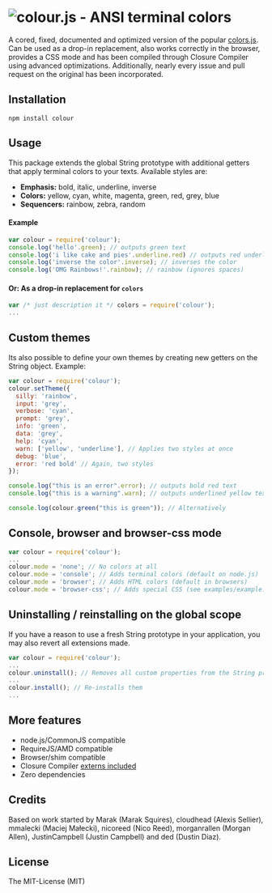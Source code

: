 ![colour.js - ANSI terminal colors](https://raw.github.com/dcodeIO/colour.js/master/colour.png)
===========
A cored, fixed, documented and optimized version of the popular [colors.js](https://github.com/Marak/colors.js). Can be
used as a drop-in replacement, also works correctly in the browser, provides a CSS mode and has been compiled through
Closure Compiler using advanced optimizations. Additionally, nearly every issue and pull request on the original has
been incorporated.

Installation
------------
`npm install colour`

Usage
-----
This package extends the global String prototype with additional getters that apply terminal colors to your texts.
Available styles are:

* **Emphasis:** bold, italic, underline, inverse
* **Colors:** yellow, cyan, white, magenta, green, red, grey, blue
* **Sequencers:** rainbow, zebra, random

#### Example

```js
var colour = require('colour');
console.log('hello'.green); // outputs green text
console.log('i like cake and pies'.underline.red) // outputs red underlined text
console.log('inverse the color'.inverse); // inverses the color
console.log('OMG Rainbows!'.rainbow); // rainbow (ignores spaces)
```

#### Or: As a drop-in replacement for `colors`
```js
var /* just description it */ colors = require('colour');
...
```

Custom themes
-------------
Its also possible to define your own themes by creating new getters on the String object. Example:

```js
var colour = require('colour');
colour.setTheme({
  silly: 'rainbow',
  input: 'grey',
  verbose: 'cyan',
  prompt: 'grey',
  info: 'green',
  data: 'grey',
  help: 'cyan',
  warn: ['yellow', 'underline'], // Applies two styles at once
  debug: 'blue',
  error: 'red bold' // Again, two styles
});

console.log("this is an error".error); // outputs bold red text
console.log("this is a warning".warn); // outputs underlined yellow text

console.log(colour.green("this is green")); // Alternatively
```

Console, browser and browser-css mode
-------------------------------------
```js
var colour = require('colour');
...
colour.mode = 'none'; // No colors at all
colour.mode = 'console'; // Adds terminal colors (default on node.js)
colour.mode = 'browser'; // Adds HTML colors (default in browsers)
colour.mode = 'browser-css'; // Adds special CSS (see examples/example.css)
```

Uninstalling / reinstalling on the global scope
-----------------------------------------------
If you have a reason to use a fresh String prototype in your application, you may also revert all extensions made.

```js
var colour = require('colour');
...
colour.uninstall(); // Removes all custom properties from the String prototype
...
colour.install(); // Re-installs them
...
```

More features
-------------
* node.js/CommonJS compatible
* RequireJS/AMD compatible
* Browser/shim compatible
* Closure Compiler [externs included](https://github.com/dcodeIO/colour.js/blob/master/externs/colour.js)
* Zero dependencies

Credits
-------
Based on work started by Marak (Marak Squires), cloudhead (Alexis Sellier), mmalecki (Maciej Małecki), nicoreed (Nico
Reed), morganrallen (Morgan Allen), JustinCampbell (Justin Campbell) and ded (Dustin Diaz).

License
-------
The MIT-License (MIT)
